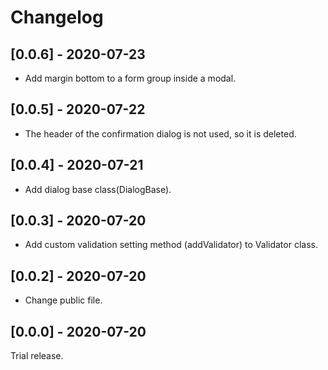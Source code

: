 # Changelog

## [0.0.6] - 2020-07-23

- Add margin bottom to a form group inside a modal.

## [0.0.5] - 2020-07-22

- The header of the confirmation dialog is not used, so it is deleted.

## [0.0.4] - 2020-07-21

- Add dialog base class(DialogBase).

## [0.0.3] - 2020-07-20

- Add custom validation setting method (addValidator) to Validator class.

## [0.0.2] - 2020-07-20

- Change public file.

## [0.0.0] - 2020-07-20

Trial release.
